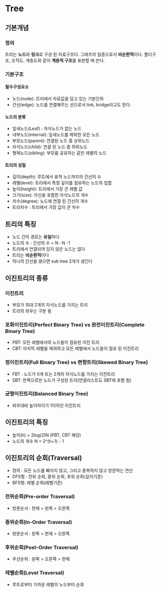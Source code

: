 # Tree
## 기본개념
### 정의
트리는 **노드**와 **링크**로 구성 된 자료구조다.
그래프의 일종으로서 **비순환적**이다.
폴더구조, 조직도, 계층도와 같이 **계층적 구조**를 표현할 때 쓴다.

### 기본구조
#### 필수구성요소
- 노드(node): 트리에서 자료값을 담고 있는 기본단위
- 간선(edge): 노드를 연결해주는 선으로서 link, bridge라고도 한다.

#### 노드의 분류
- 잎새노드(Leaf) : 자식노드가 없는 노드
- 내부노드(internal): 잎새노드를 제외한 모든 노드
- 부모노드(parent): 연결된 노드 중 상위노드
- 자식노드(child): 연결 된 노드 중 하위노드
- 형제노드(sibling): 부모를 공유하는 같은 레벨의 노드

#### 트리의 성질
- 깊이(depth): 루트에서 표적 노드까지의 간선의 수
- 레벨(level): 트리에서 특정 깊이를 점유하는 노드의 집합
- 높이(height): 트리에서 가장 큰 레벨 값
- 크기(size): 자신을 포함한 자식노드의 개수
- 차수(degree): 노드에 연결 된 간선의 개수
- 트리차수 : 트리에서 가장 값이 큰 차수

## 트리의 특징
- 노드 간의 경로는 **유일**하다
- 노드의 수 : 간선의 수 = N : N -1
- 트리에서 연결되어 있지 않은 노드는 없다
- 트리는 **비순환적**이다
- 하나의 간선을 끊으면 sub tree 2개가 생긴다

## 이진트리의 종류
### 이진트리
- 부모가 최대 2개의 자식노드를 가지는 트리
- 트리의 좌우는 구분 됨
  

### 포화이진트리(Perfect Binary Tree) vs 완전이진트리(Complete Binary Tree)
- PBT: 모든 레벨에서의 노드들이 점유된 이진 트리
- CBT: 마지막 레벨을 제외하고 모든 레벨에서 노드들이 점유 된 이진트리


### 정이진트리(Full Binary Tree) vs 편향트리(Skewed Binary Tree)
- FBT : 노드가 0개 또는 2개의 자식노드를 가지는 이진트리
- SBT: 한쪽으로만 노드가 구성된 트리(연결리스트도 SBT에 포함 됨)
  

### 균형이진트리(Balanced Binary Tree)
- 좌우대비 높이차이가 1이하인 이진트리
  

## 이진트리의 특징
- 높이(h) = 2log(2)N (PBT, CBT 해당)
- 노드의 개수 N = 2^(h+1) - 1

## 이진트리의 순회(Traversal)
- 정의 : 모든 노드를 빠지지 않고, 그리고 중복하지 않고 방문하는 연산
- DFS형 : 전위 순회, 중위 순회, 후위 순회(깊이기준)
- BFS형: 레벨 순회(레벨기준)

### 전위순회(Pre-order Traversal)
- 방문순서 : 현재 > 왼쪽 > 오른쪽
  

### 중위순회(In-Order Traversal)
- 방문순서 : 왼쪽 > 현재 > 오른쪽
  

### 후위순회(Post-Order Traversal)
- 우선순위 : 왼쪽 > 오른쪽 > 현재
  

### 레벨순회(Level Traversal)
- 루트로부터 가까운 레벨의 노드부터 순회
  





